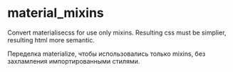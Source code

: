 # material_mixins
Convert materialisecss for use only mixins. Resulting css must be simplier, resulting html more semantic.

Переделка materialize, чтобы использовались только mixins, без захламления импортированными стилями.
